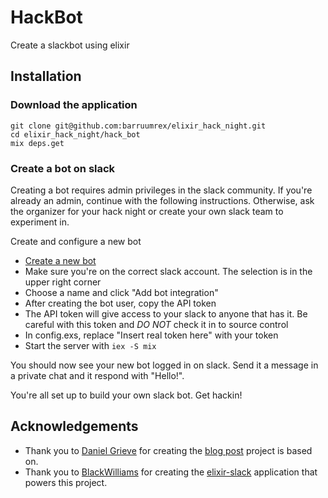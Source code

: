 # HackBot

Create a slackbot using elixir

## Installation

### Download the application
```
git clone git@github.com:barruumrex/elixir_hack_night.git
cd elixir_hack_night/hack_bot
mix deps.get
```

### Create a bot on slack

Creating a bot requires admin privileges in the slack community. If you're already an admin, continue with the following instructions. Otherwise, ask the organizer for your hack night or create your own slack team to experiment in.

Create and configure a new bot

*  [Create a new bot](https://my.slack.com/services/new/bot)
*  Make sure you're on the correct slack account. The selection is in the upper right corner
*  Choose a name and click "Add bot integration"
*  After creating the bot user, copy the API token 
  *  The API token will give access to your slack to anyone that has it. Be careful with this token and *DO NOT* check it in to source control
*  In config.exs, replace "Insert real token here" with your token
*  Start the server with `iex -S mix`

You should now see your new bot logged in on slack. Send it a message in a private chat and it respond with "Hello!". 

You're all set up to build your own slack bot. Get hackin!

## Acknowledgements

*  Thank you to [Daniel Grieve](https://twitter.com/cazzrin) for creating the [blog post](http://cazrin.net/blog/2016/building-a-slack-bot-using-elixir/) project is based on. 
*  Thank you to [BlackWilliams](https://github.com/BlakeWilliams) for creating the [elixir-slack](https://github.com/BlakeWilliams/Elixir-Slack/) application that powers this project.

